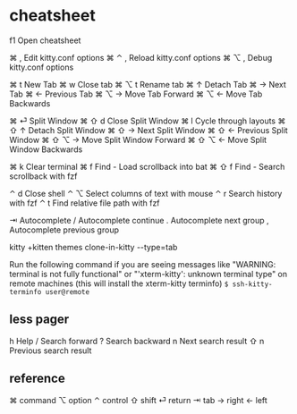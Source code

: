 # cheatsheet

f1      Open cheatsheet

⌘ ,     Edit kitty.conf options                 ⌘ ⌃ ,   Reload kitty.conf options
⌘ ⌥ ,   Debug kitty.conf options

⌘ t     New Tab                                 ⌘ w     Close tab
⌘ ⌥ t   Rename tab                              ⌘ ↑     Detach Tab
⌘ →     Next Tab                                ⌘ ←     Previous Tab
⌘ ⌥ →   Move Tab Forward                        ⌘ ⌥ ←   Move Tab Backwards

⌘ ⏎     Split Window                            ⌘ ⇧ d   Close Split Window
⌘ l     Cycle through layouts                   ⌘ ⇧ ↑   Detach Split Window
⌘ ⇧ →   Next Split Window                       ⌘ ⇧ ←   Previous Split Window
⌘ ⇧ ⌥ → Move Split Window Forward               ⌘ ⇧ ⌥ ← Move Split Window Backwards

⌘ k     Clear terminal
⌘ f     Find - Load scrollback into bat         ⌘ ⇧ f   Find - Search scrollback with fzf

⌃ d     Close shell                             ⌃ ⌥     Select columns of text with mouse
⌃ r     Search history with fzf                 ⌃ t     Find relative file path with fzf

⇥       Autocomplete                            /       Autocomplete continue
.       Autocomplete next group                 ,       Autocomplete previous group

kitty +kitten themes
clone-in-kitty --type=tab

Run the following command if you are seeing messages like "WARNING: terminal is not fully functional" or "'xterm-kitty': unknown terminal type" on remote machines (this will install the xterm-kitty terminfo)
`$ ssh-kitty-terminfo user@remote`

## less pager

h       Help
/       Search forward                          ?       Search backward
n       Next search result                      ⇧ n     Previous search result

## reference

⌘ command   ⌥ option    ⌃ control   ⇧ shift
⏎ return    ⇥ tab       → right     ← left
